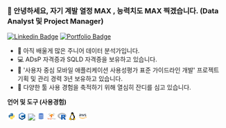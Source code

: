 


### 👋 안녕하세요, 자기 계발 열정 MAX , 능력치도 MAX 찍겠습니다. (Data Analyst 및 Project Manager)  

[![Linkedin Badge](https://img.shields.io/badge/-LinkedIn-blue?style=flat-square&logo=Linkedin&logoColor=white&link=https://www.linkedin.com/in/%EA%B1%B4-%EC%9D%B4-26771614b/)](https://www.linkedin.com/in/selena-song-48b7312a0/) [![Portfolio Badge](https://img.shields.io/badge/Portfolio-ffffff?style=flat-square&logo=Notion&logoColor=black&link=https://www.notion.so/Geon-Lee-0a2ead807ec24791b5f75a5d0974fca8)]([https://www.notion.so/Geon-Lee-0a2ead807ec24791b5f75a5d0974fca8](https://www.notion.so/Be_Life-0fd779b3f0bf46898951d1d2ae536e44))


* 👩 아직 배울게 많은 주니어 데이터 분석가입니다.
* 💻 ADsP 자격증과 SQLD 자격증을 보유하고 있습니다.
* 🎨 '사용자 중심 모바일 애플리케이션 사용성평가 표준 가이드라인 개발' 프로젝트 기획 및 관리 경력 3년 보유하고 있습니다.
* 🌱 다양한 툴 사용 경험을 축적하기 위해 열심히 잔디를 심고 있습니다.


**언어 및 도구 (사용경험)**  

<code><img height="20" src="https://raw.githubusercontent.com/github/explore/80688e429a7d4ef2fca1e82350fe8e3517d3494d/topics/python/python.png"></code>
<code><img height="20" src="https://raw.githubusercontent.com/github/explore/80688e429a7d4ef2fca1e82350fe8e3517d3494d/topics/c/c.png"></code>
<code><img height="20" src="https://raw.githubusercontent.com/github/explore/80688e429a7d4ef2fca1e82350fe8e3517d3494d/topics/c#/c#.png"></code>
<code><img height="20" src="https://raw.githubusercontent.com/github/explore/80688e429a7d4ef2fca1e82350fe8e3517d3494d/topics/sql/sql.png"></code>
<code><img height="20" src="https://raw.githubusercontent.com/github/explore/80688e429a7d4ef2fca1e82350fe8e3517d3494d/topics/tensorflow/tensorflow.png"></code>
<code><img height="20" src="https://raw.githubusercontent.com/github/explore/80688e429a7d4ef2fca1e82350fe8e3517d3494d/topics/r/r.png"></code>
<code><img height="20" src="https://raw.githubusercontent.com/github/explore/80688e429a7d4ef2fca1e82350fe8e3517d3494d/topics/linux/linux.png"></code>
<code><img height="20" src="https://raw.githubusercontent.com/github/explore/80688e429a7d4ef2fca1e82350fe8e3517d3494d/topics/aws/aws.png"></code>
